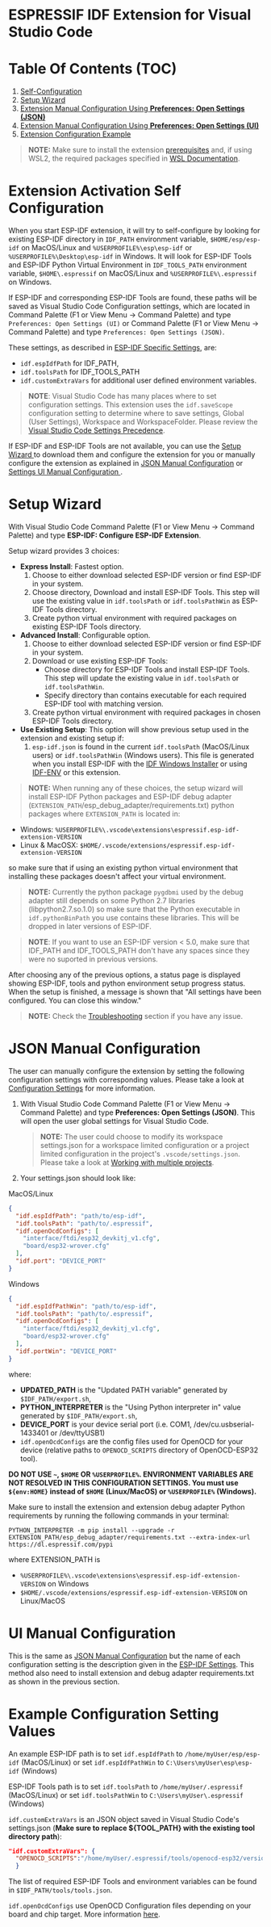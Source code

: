 # ESPRESSIF IDF Extension for Visual Studio Code

# Table Of Contents (TOC)

1. [ Self-Configuration ](#Extension-activation-self-configuration) <br>
2. [ Setup Wizard ](#Setup-Wizard) <br>
3. [ Extension Manual Configuration Using **Preferences: Open Settings (JSON)** ](#JSON-Manual-Configuration) <br>
4. [ Extension Manual Configuration Using **Preferences: Open Settings (UI)** ](#UI-Manual-Configuration) <br>
5. [ Extension Configuration Example ](#Example-configuration-setting-values) <br>

> **NOTE:** Make sure to install the extension [prerequisites](../README.md#Prerequisites) and, if using WSL2, the required packages specified in [WSL Documentation](./WSL.md).

# Extension Activation Self Configuration

When you start ESP-IDF extension, it will try to self-configure by looking for existing ESP-IDF directory in `IDF_PATH` environment variable, `$HOME/esp/esp-idf` on MacOS/Linux and `%USERPROFILE%\esp\esp-idf` or `%USERPROFILE%\Desktop\esp-idf` in Windows. It will look for ESP-IDF Tools and ESP-IDF Python Virtual Environment in `IDF_TOOLS_PATH` environment variable, `$HOME\.espressif` on MacOS/Linux and `%USERPROFILE%\.espressif` on Windows.

If ESP-IDF and corresponding ESP-IDF Tools are found, these paths will be saved as Visual Studio Code Configuration settings, which are located in Command Palette (F1 or View Menu -> Command Palette) and type `Preferences: Open Settings (UI)` or Command Palette (F1 or View Menu -> Command Palette) and type `Preferences: Open Settings (JSON)`.

These settings, as described in [ESP-IDF Specific Settings](./SETTINGS.md#ESP-IDF-Specific-Settings), are:

- `idf.espIdfPath` for IDF_PATH,
- `idf.toolsPath` for IDF_TOOLS_PATH
- `idf.customExtraVars` for additional user defined environment variables.

> **NOTE**: Visual Studio Code has many places where to set configuration settings. This extension uses the `idf.saveScope` configuration setting to determine where to save settings, Global (User Settings), Workspace and WorkspaceFolder. Please review the [Visual Studio Code Settings Precedence](https://code.visualstudio.com/docs/getstarted/settings#_settings-precedence).

If ESP-IDF and ESP-IDF Tools are not available, you can use the [ Setup Wizard ](#Setup-Wizard) to download them and configure the extension for you or manually configure the extension as explained in [JSON Manual Configuration](#JSON-Manual-Configuration) or [ Settings UI Manual Configuration ](#UI-Manual-Configuration).

# Setup Wizard

With Visual Studio Code Command Palette (F1 or View Menu -> Command Palette) and type **ESP-IDF: Configure ESP-IDF Extension**.

Setup wizard provides 3 choices:

- **Express Install**: Fastest option.
  1.  Choose to either download selected ESP-IDF version or find ESP-IDF in your system.
  2.  Choose directory, Download and install ESP-IDF Tools. This step will use the existing value in `idf.toolsPath` or `idf.toolsPathWin` as ESP-IDF Tools directory.
  3.  Create python virtual environment with required packages on existing ESP-IDF Tools directory.
- **Advanced Install**: Configurable option.
  1.  Choose to either download selected ESP-IDF version or find ESP-IDF in your system.
  2.  Download or use existing ESP-IDF Tools:
      - Choose directory for ESP-IDF Tools and install ESP-IDF Tools. This step will update the existing value in `idf.toolsPath` or `idf.toolsPathWin`.
      - Specify directory than contains executable for each required ESP-IDF tool with matching version.
  3.  Create python virtual environment with required packages in chosen ESP-IDF Tools directory.
- **Use Existing Setup**: This option will show previous setup used in the extension and existing setup if:
  1. `esp-idf.json` is found in the current `idf.toolsPath` (MacOS/Linux users) or `idf.toolsPathWin` (Windows users). This file is generated when you install ESP-IDF with the [IDF Windows Installer](https://github.com/espressif/idf-installer) or using [IDF-ENV](https://github.com/espressif/idf-env) or this extension.

> **NOTE:** When running any of these choices, the setup wizard will install ESP-IDF Python packages and ESP-IDF debug adapter (`EXTENSION_PATH`/esp_debug_adapter/requirements.txt) python packages where `EXTENSION_PATH` is located in:

- Windows: `%USERPROFILE%\.vscode\extensions\espressif.esp-idf-extension-VERSION`
- Linux & MacOSX: `$HOME/.vscode/extensions/espressif.esp-idf-extension-VERSION`

so make sure that if using an existing python virtual environment that installing these packages doesn't affect your virtual environment.

> **NOTE:** Currently the python package `pygdbmi` used by the debug adapter still depends on some Python 2.7 libraries (libpython2.7.so.1.0) so make sure that the Python executable in `idf.pythonBinPath` you use contains these libraries. This will be dropped in later versions of ESP-IDF.

> **NOTE**: If you want to use an ESP-IDF version < 5.0, make sure that IDF_PATH and IDF_TOOLS_PATH don't have any spaces since they were no suported in previous versions.

After choosing any of the previous options, a status page is displayed showing ESP-IDF, tools and python environment setup progress status. When the setup is finished, a message is shown that "All settings have been configured. You can close this window."

> **NOTE:** Check the [Troubleshooting](../README.md#Troubleshooting) section if you have any issue.

# JSON Manual Configuration

The user can manually configure the extension by setting the following configuration settings with corresponding values. Please take a look at [Configuration Settings](./SETTINGS.md) for more information.

1. With Visual Studio Code Command Palette (F1 or View Menu -> Command Palette) and type **Preferences: Open Settings (JSON)**. This will open the user global settings for Visual Studio Code.
   > **NOTE:** The user could choose to modify its workspace settings.json for a workspace limited configuration or a project limited configuration in the project's `.vscode/settings.json`. Please take a look at [Working with multiple projects](./MULTI_PROJECTS.md).
2. Your settings.json should look like:

MacOS/Linux

```json
{
  "idf.espIdfPath": "path/to/esp-idf",
  "idf.toolsPath": "path/to/.espressif",
  "idf.openOcdConfigs": [
    "interface/ftdi/esp32_devkitj_v1.cfg",
    "board/esp32-wrover.cfg"
  ],
  "idf.port": "DEVICE_PORT"
}
```

Windows

```json
{
  "idf.espIdfPathWin": "path/to/esp-idf",
  "idf.toolsPath": "path/to/.espressif",
  "idf.openOcdConfigs": [
    "interface/ftdi/esp32_devkitj_v1.cfg",
    "board/esp32-wrover.cfg"
  ],
  "idf.portWin": "DEVICE_PORT"
}
```

where:

- **UPDATED_PATH** is the "Updated PATH variable" generated by `$IDF_PATH/export.sh`,
- **PYTHON_INTERPRETER** is the "Using Python interpreter in" value generated by `$IDF_PATH/export.sh`,
- **DEVICE_PORT** is your device serial port (i.e. COM1, /dev/cu.usbserial-1433401 or /dev/ttyUSB1)
- `idf.openOcdConfigs` are the config files used for OpenOCD for your device (relative paths to `OPENOCD_SCRIPTS` directory of OpenOCD-ESP32 tool).

**DO NOT USE `~`, `$HOME` OR `%USERPROFILE%`. ENVIRONMENT VARIABLES ARE NOT RESOLVED IN THIS CONFIGURATION SETTINGS. You must use `${env:HOME}` instead of `$HOME` (Linux/MacOS) or `%USERPROFILE%` (Windows).**

Make sure to install the extension and extension debug adapter Python requirements by running the following commands in your terminal:

```
PYTHON_INTERPRETER -m pip install --upgrade -r EXTENSION_PATH/esp_debug_adapter/requirements.txt --extra-index-url https://dl.espressif.com/pypi
```

where EXTENSION_PATH is

- `%USERPROFILE%\.vscode\extensions\espressif.esp-idf-extension-VERSION` on Windows
- `$HOME/.vscode/extensions/espressif.esp-idf-extension-VERSION` on Linux/MacOS

# UI Manual Configuration

This is the same as [JSON Manual Configuration](#JSON-Manual-Configuration) but the name of each configuration setting is the description given in the [ESP-IDF Settings](./SETTINGS.md).
This method also need to install extension and debug adapter requirements.txt as shown in the previous section.

# Example Configuration Setting Values

An example ESP-IDF path is to set `idf.espIdfPath` to `/home/myUser/esp/esp-idf` (MacOS/Linux) or set `idf.espIdfPathWin` to `C:\Users\myUser\esp\esp-idf` (Windows)

ESP-IDF Tools path is to set `idf.toolsPath` to `/home/myUser/.espressif` (MacOS/Linux) or set `idf.toolsPathWin` to `C:\Users\myUser\.espressif` (Windows)

`idf.customExtraVars` is an JSON object saved in Visual Studio Code's settings.json (**Make sure to replace \${TOOL_PATH} with the existing tool directory path**):

```json
"idf.customExtraVars": {
  "OPENOCD_SCRIPTS":"/home/myUser/.espressif/tools/openocd-esp32/version/openocd-esp32/share/openocd/scripts"
  }
```

The list of required ESP-IDF Tools and environment variables can be found in `$IDF_PATH/tools/tools.json`.

`idf.openOcdConfigs` use OpenOCD Configuration files depending on your board and chip target. More information [here](https://docs.espressif.com/projects/esp-idf/en/latest/esp32/api-guides/jtag-debugging/tips-and-quirks.html#jtag-debugging-tip-openocd-configure-target).
